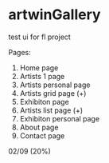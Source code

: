 artwinGallery
=============

test ui for fl project

Pages:
01. Home page
02. Artists 1 page
03. Artists personal page
04. Artists grid page        (+)
05. Exhibiton page
06. Artists list page        (+)
07. Exhibiton  personal page
08. About page
09. Contact page

02/09 (20%)